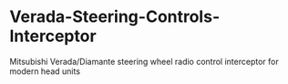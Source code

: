 # Verada-Steering-Controls-Interceptor
Mitsubishi Verada/Diamante steering wheel radio control interceptor for modern head units

